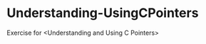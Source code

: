 Understanding-UsingCPointers
============================

Exercise for &lt;Understanding and Using C Pointers>

